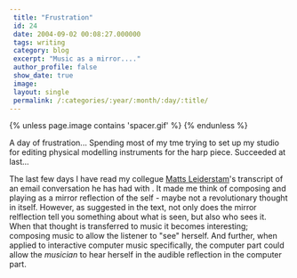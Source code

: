 ```yaml
---
 title: "Frustration"
 id: 24
 date: 2004-09-02 00:08:27.000000
 tags: writing
 category: blog
 excerpt: "Music as a mirror...."
 author_profile: false
 show_date: true
 image: 
 layout: single
 permalink: /:categories/:year/:month/:day/:title/
---
```

{% unless page.image contains 'spacer.gif' %}
{% endunless %}

A day of frustration... Spending most of my tme trying to set up my studio for editing physical modelling instruments for the harp piece. Succeeded at last...

The last few days I have read my collegue <a href="http://www.seeandseen.net/">Matts Leiderstam</a>'s transcript of an email conversation he has had with . It made me think of composing and playing as a mirror reflection of the self - maybe not a revolutionary thought in itself. However, as suggested in the text, not only does the mirror relflection tell you something about what is seen, but also who sees it. When that thought is transferred to music it becomes interesting; composing music to allow the listener to "see" herself. And further, when applied to interactive computer music specifically, the computer part could allow the <cite>musician</cite> to hear herself in the audible reflection in the computer part.  
